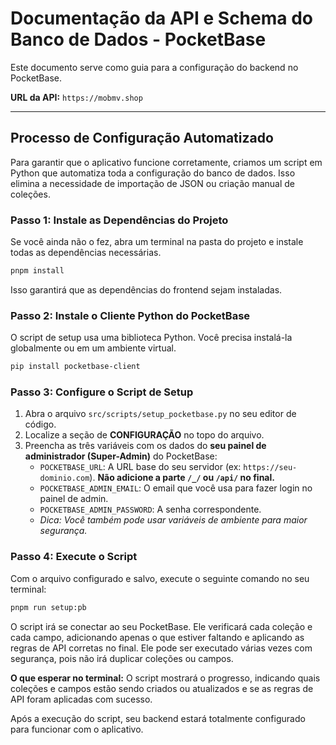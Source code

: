 # Documentação da API e Schema do Banco de Dados - PocketBase

Este documento serve como guia para a configuração do backend no PocketBase.

**URL da API:** `https://mobmv.shop`

---

## Processo de Configuração Automatizado

Para garantir que o aplicativo funcione corretamente, criamos um script em Python que automatiza toda a configuração do banco de dados. Isso elimina a necessidade de importação de JSON ou criação manual de coleções.

### Passo 1: Instale as Dependências do Projeto

Se você ainda não o fez, abra um terminal na pasta do projeto e instale todas as dependências necessárias.
```bash
pnpm install
```
Isso garantirá que as dependências do frontend sejam instaladas.

### Passo 2: Instale o Cliente Python do PocketBase

O script de setup usa uma biblioteca Python. Você precisa instalá-la globalmente ou em um ambiente virtual.
```bash
pip install pocketbase-client
```

### Passo 3: Configure o Script de Setup

1.  Abra o arquivo `src/scripts/setup_pocketbase.py` no seu editor de código.
2.  Localize a seção de **CONFIGURAÇÃO** no topo do arquivo.
3.  Preencha as três variáveis com os dados do **seu painel de administrador (Super-Admin)** do PocketBase:
    *   `POCKETBASE_URL`: A URL base do seu servidor (ex: `https://seu-dominio.com`). **Não adicione a parte `/_/` ou `/api/` no final.**
    *   `POCKETBASE_ADMIN_EMAIL`: O email que você usa para fazer login no painel de admin.
    *   `POCKETBASE_ADMIN_PASSWORD`: A senha correspondente.
    *   *Dica: Você também pode usar variáveis de ambiente para maior segurança.*

### Passo 4: Execute o Script

Com o arquivo configurado e salvo, execute o seguinte comando no seu terminal:

```bash
pnpm run setup:pb
```

O script irá se conectar ao seu PocketBase. Ele verificará cada coleção e cada campo, adicionando apenas o que estiver faltando e aplicando as regras de API corretas no final. Ele pode ser executado várias vezes com segurança, pois não irá duplicar coleções ou campos.

**O que esperar no terminal:**
O script mostrará o progresso, indicando quais coleções e campos estão sendo criados ou atualizados e se as regras de API foram aplicadas com sucesso.

Após a execução do script, seu backend estará totalmente configurado para funcionar com o aplicativo.

